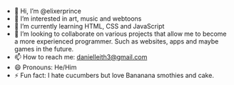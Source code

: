 - 👋 Hi, I’m @elixerprince
- 👀 I’m interested in art, music and webtoons
- 🌱 I’m currently learning HTML, CSS and JavaScript
- 💞️ I’m looking to collaborate on various projects that allow me to become a more experienced programmer. Such as websites, apps and maybe games in the future.
- 📫 How to reach me: danielleith3@gmail.com
- 😄 Pronouns: He/Him
- ⚡ Fun fact: I hate cucumbers but love Bananana smothies and cake.

<!---
elixerprince/elixerprince is a ✨ special ✨ repository because its `README.md` (this file) appears on your GitHub profile.
You can click the Preview link to take a look at your changes.
--->
